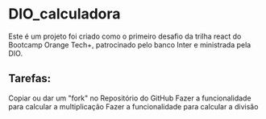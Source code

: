 # DIO_calculadora
Este é um projeto foi criado como o primeiro desafio da trilha react do Bootcamp Orange Tech+, patrocinado pelo banco Inter e ministrada pela DIO.

## Tarefas:
Copiar ou dar um "fork" no Repositório do GitHub
Fazer a funcionalidade para calcular a multiplicação
Fazer a funcionalidade para calcular a divisão